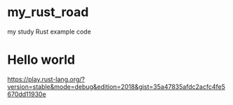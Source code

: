 # my_rust_road

my study Rust example code

# Hello world 

https://play.rust-lang.org/?version=stable&mode=debug&edition=2018&gist=35a47835afdc2acfc4fe5670dd11930e

